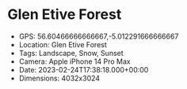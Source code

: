 # Glen Etive Forest

- GPS: 56.60466666666667,-5.012291666666667
- Location: Glen Etive Forest
- Tags: Landscape, Snow, Sunset
- Camera: Apple iPhone 14 Pro Max
- Date: 2023-02-24T17:38:18.000+00:00
- Dimensions: 4032x3024

